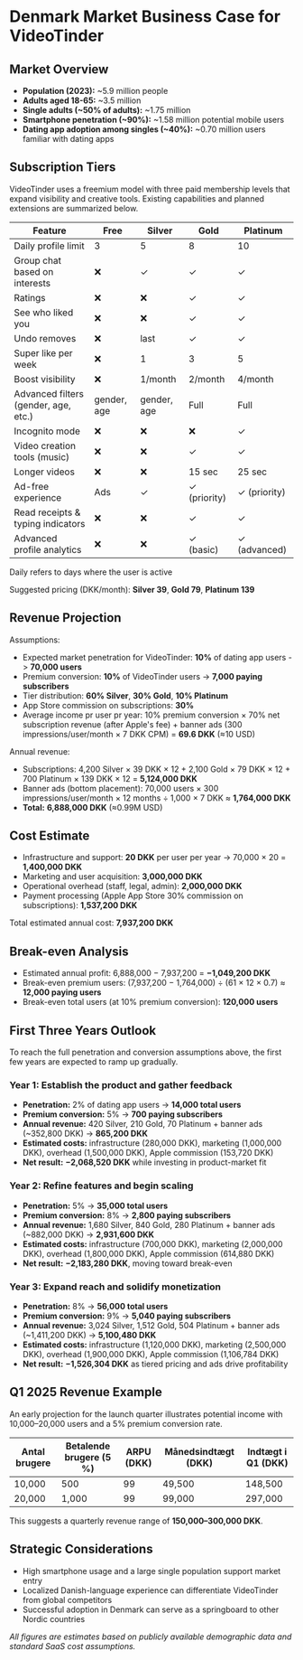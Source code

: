 # Denmark Market Business Case for VideoTinder

## Market Overview
- **Population (2023):** ~5.9 million people
- **Adults aged 18-65:** ~3.5 million
- **Single adults (\~50% of adults):** ~1.75 million
- **Smartphone penetration (\~90%):** ~1.58 million potential mobile users
- **Dating app adoption among singles (\~40%):** ~0.70 million users familiar with dating apps

## Subscription Tiers
VideoTinder uses a freemium model with three paid membership levels that expand visibility and creative tools. Existing capabilities and planned extensions are summarized below.

| Feature | Free | Silver | Gold | Platinum |
| --- | --- | --- | --- | --- |
| Daily profile limit | 3 | 5 | 8 | 10 |
| Group chat based on interests | ❌ | ✓ | ✓ | ✓ |
| Ratings | ❌ | ❌ | ✓ | ✓ |
| See who liked you | ❌ | ❌ | ✓ | ✓ |
| Undo removes | ❌ | last | ✓ | ✓ |
| Super like per week | ❌ | 1 | 3 | 5 |
| Boost visibility | ❌ | 1/month | 2/month | 4/month |
| Advanced filters (gender, age, etc.) | gender, age | gender, age | Full | Full |
| Incognito mode | ❌ | ❌ | ❌ | ✓ |
| Video creation tools (music) | ❌ | ❌ | ✓ | ✓ |
| Longer videos | ❌ | ❌ | 15 sec | 25 sec |
| Ad-free experience | Ads | ✓ | ✓ (priority) | ✓ (priority) |
| Read receipts & typing indicators | ❌ | ❌ | ✓ | ✓ |
| Advanced profile analytics | ❌ | ❌ | ✓ (basic) | ✓ (advanced) |

Daily refers to days where the user is active

Suggested pricing (DKK/month): **Silver 39**, **Gold 79**, **Platinum 139**

## Revenue Projection
Assumptions:
- Expected market penetration for VideoTinder: **10%** of dating app users -> **70,000 users**
- Premium conversion: **10%** of VideoTinder users -> **7,000 paying subscribers**
- Tier distribution: **60% Silver**, **30% Gold**, **10% Platinum**
- App Store commission on subscriptions: **30%**
- Average income pr user pr year: 10% premium conversion × 70% net subscription revenue (after Apple's fee) + banner ads (300 impressions/user/month × 7 DKK CPM) = **69.6 DKK** (≈10 USD)

Annual revenue:
- Subscriptions: 4,200 Silver × 39 DKK × 12 + 2,100 Gold × 79 DKK × 12 + 700 Platinum × 139 DKK × 12 = **5,124,000 DKK**
- Banner ads (bottom placement): 70,000 users × 300 impressions/user/month × 12 months ÷ 1,000 × 7 DKK ≈ **1,764,000 DKK**
- **Total:** **6,888,000 DKK** (≈0.99M USD)

## Cost Estimate
- Infrastructure and support: **20 DKK** per user per year -> 70,000 × 20 = **1,400,000 DKK**
- Marketing and user acquisition: **3,000,000 DKK**
- Operational overhead (staff, legal, admin): **2,000,000 DKK**
- Payment processing (Apple App Store 30% commission on subscriptions): **1,537,200 DKK**

Total estimated annual cost: **7,937,200 DKK**

## Break-even Analysis
- Estimated annual profit: 6,888,000 − 7,937,200 = **−1,049,200 DKK**
- Break-even premium users: (7,937,200 − 1,764,000) ÷ (61 × 12 × 0.7) ≈ **12,000 paying users**
- Break-even total users (at 10% premium conversion): **120,000 users**

## First Three Years Outlook
To reach the full penetration and conversion assumptions above, the first few years are expected to ramp up gradually.

### Year 1: Establish the product and gather feedback
- **Penetration:** 2% of dating app users → **14,000 total users**
- **Premium conversion:** 5% → **700 paying subscribers**
- **Annual revenue:** 420 Silver, 210 Gold, 70 Platinum + banner ads (~352,800 DKK) → **865,200 DKK**
- **Estimated costs:** infrastructure (280,000 DKK), marketing (1,000,000 DKK), overhead (1,500,000 DKK), Apple commission (153,720 DKK)
- **Net result:** **−2,068,520 DKK** while investing in product-market fit

### Year 2: Refine features and begin scaling
- **Penetration:** 5% → **35,000 total users**
- **Premium conversion:** 8% → **2,800 paying subscribers**
- **Annual revenue:** 1,680 Silver, 840 Gold, 280 Platinum + banner ads (~882,000 DKK) → **2,931,600 DKK**
- **Estimated costs:** infrastructure (700,000 DKK), marketing (2,000,000 DKK), overhead (1,800,000 DKK), Apple commission (614,880 DKK)
- **Net result:** **−2,183,280 DKK**, moving toward break-even

### Year 3: Expand reach and solidify monetization
- **Penetration:** 8% → **56,000 total users**
- **Premium conversion:** 9% → **5,040 paying subscribers**
- **Annual revenue:** 3,024 Silver, 1,512 Gold, 504 Platinum + banner ads (~1,411,200 DKK) → **5,100,480 DKK**
- **Estimated costs:** infrastructure (1,120,000 DKK), marketing (2,500,000 DKK), overhead (1,900,000 DKK), Apple commission (1,106,784 DKK)
- **Net result:** **−1,526,304 DKK** as tiered pricing and ads drive profitability

## Q1 2025 Revenue Example
An early projection for the launch quarter illustrates potential income with 10,000–20,000 users and a 5% premium conversion rate.

| Antal brugere | Betalende brugere (5 %) | ARPU (DKK) | Månedsindtægt (DKK) | Indtægt i Q1 (DKK) |
| --- | --- | --- | --- | --- |
| 10,000 | 500 | 99 | 49,500 | 148,500 |
| 20,000 | 1,000 | 99 | 99,000 | 297,000 |

This suggests a quarterly revenue range of **150,000–300,000 DKK**.

## Strategic Considerations
- High smartphone usage and a large single population support market entry
- Localized Danish-language experience can differentiate VideoTinder from global competitors
- Successful adoption in Denmark can serve as a springboard to other Nordic countries

*All figures are estimates based on publicly available demographic data and standard SaaS cost assumptions.*
